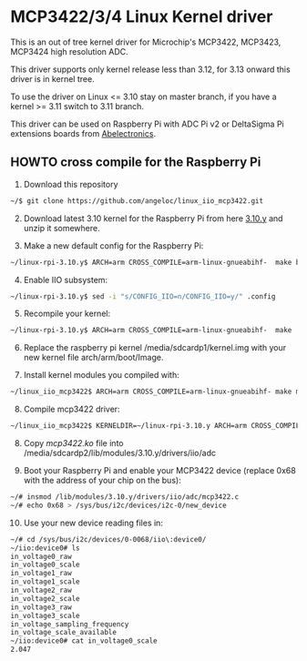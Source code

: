 # MCP3422/3/4 Linux Kernel driver

This is an out of tree kernel driver for Microchip's  MCP3422, MCP3423, MCP3424 high resolution ADC.

This driver supports only kernel release less than 3.12, for 3.13 onward this driver is in kernel tree.

To use the driver on Linux <= 3.10 stay on master branch, if you have a kernel >= 3.11 switch to 3.11 branch.

This driver can be used on Raspberry Pi with ADC Pi v2 or DeltaSigma Pi extensions boards from [Abelectronics](http://www.abelectronics.co.uk).

## HOWTO cross compile for the Raspberry Pi

1. Download this repository

```bash
~/$ git clone https://github.com/angeloc/linux_iio_mcp3422.git
```

2. Download latest 3.10 kernel for the Raspberry Pi from here [3.10.y](https://github.com/raspberrypi/linux/archive/rpi-3.10.y.zip) and unzip it somewhere.

3. Make a new default config for the Raspberry Pi:

```bash
~/linux-rpi-3.10.y$ ARCH=arm CROSS_COMPILE=arm-linux-gnueabihf-  make bcmrpi_defconfig
```

4. Enable IIO subsystem:

```bash	
~/linux-rpi-3.10.y$ sed -i "s/CONFIG_IIO=n/CONFIG_IIO=y/" .config
```

5. Recompile your kernel:

```bash
~/linux-rpi-3.10.y$ ARCH=arm CROSS_COMPILE=arm-linux-gnueabihf-  make
```

6. Replace the raspberry pi kernel /media/sdcardp1/kernel.img with your new kernel file arch/arm/boot/Image.

7. Install kernel modules you compiled with:

```bash
~/linux_iio_mcp3422$ ARCH=arm CROSS_COMPILE=arm-linux-gnueabihf- make modules_install INSTALL_MOD_PATH=/media/sdcardp2/
```

8. Compile mcp3422 driver:

```bash
~/linux_iio_mcp3422$ KERNELDIR=~/linux-rpi-3.10.y ARCH=arm CROSS_COMPILE=arm-linux-gnueabihf- make
```

8. Copy *mcp3422.ko* file into /media/sdcardp2/lib/modules/3.10.y/drivers/iio/adc

9. Boot your Raspberry Pi and enable your MCP3422 device (replace 0x68 with the address of your chip on the bus):

```bash
~/# insmod /lib/modules/3.10.y/drivers/iio/adc/mcp3422.c
~/# echo 0x68 > /sys/bus/i2c/devices/i2c-0/new_device
```

10. Use your new device reading files in:

```bash
~/# cd /sys/bus/i2c/devices/0-0068/iio\:device0/
~/iio:device0# ls
in_voltage0_raw
in_voltage0_scale
in_voltage1_raw
in_voltage1_scale
in_voltage2_raw
in_voltage2_scale
in_voltage3_raw
in_voltage3_scale
in_voltage_sampling_frequency
in_voltage_scale_available
~/iio:device0# cat in_voltage0_scale
2.047
